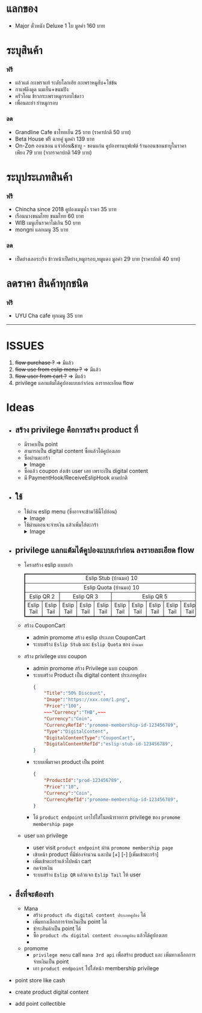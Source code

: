 # แลกของ
- Major  ตั๋วหนัง Deluxe 1 ใบ มูลค่า 160 บาท

# ระบุสินค้า
### ฟรี
- แล้วแต่ กะเพราแท้ ระดับโลกเฮ้ย  กะเพราหมูสับ+ไข่ข้น
- กาแฟดึงดูด  นมเย็น+ขนมปัง
- ครัวโอม  ข้าวกระเพราหมูกรอบไข่ดาว
- เพื่อนละยำ  ยำหมูกรอบ
### ลด
- Grandline Cafe      ชาไทยเย็น 25 บาท (ราคาปกติ 50 บาท) 
- Beta House  ฟรี ฉายคู่ มูลค่า 139 บาท
- On-Zon ออนซอน แจ่วฮ้อน&ชาบู - ขอนแก่น  คูปองทานบุฟเฟต์ ร้านออนซอนชาบูในราคาเพียง 79 บาท (จากราคาปกติ 149 บาท)

# ระบุประเภทสินค้า
### ฟรี
- Chincha since 2018    คูปองเมนูน้ำ ราคา 35 บาท
- เรือนนางขนมไทย  ขนมไทย 60 บาท
- WIB  เมนูเย็นราคาไม่เกิน 50 บาท
- mongni    แลกเมนู 35 บาท
### ลด
- เป็ดย่างเลอระเริง  ข้าวหน้าเป็ดย่าง,หมูกรอบ,หมูแดง มูลค่า 29 บาท (ราคาปกติ 40 บาท)

# ลดราคา สินค้าทุกชนิด
### ฟรี
- UYU Cha cafe    ทุกเมนู 35 บาท

***

# ISSUES
1. ~~flow purchase ?~~ => มีแล้ว
1. ~~flow use from eslip menu ?~~ => มีแล้ว
1. ~~flow user from cart ?~~ => มีแล้ว
1. privilege แลกแต้มได้คูปองแบบเก่าก่อน ลงรายละเอียด flow

# Ideas
- ## สร้าง privilege คือการสร้าง product ที่
    - มีราคาเป็น point
    - สามารถเป็น digital content ซื้อแล้วได้คูปองเลย
    - ซื้อผ่านตะกร้า 
        <details>
        <summary>Image</summary>
        <img src="Privilege-01.png" />
        </details>
    - ซื้อแล้ว coupon ส่งเข้า user เลย เพราะเป็น digital content
    - มี PaymentHook/ReceiveEslipHook ตามปกติ
- ## ใช้
    - ใช้ผ่าน eslip menu (ซึ่งอาจจะข้ามวิธีนี้ไปก่อน)
        <details>
        <summary>Image</summary>
        <img src="ใช้คูปองและคะแนนเป็นส่วนลด-01.png" />
        </details>
    - ใช้ผ่านตอนจะจ่ายเงิน แล้วเพิ่มใส่ตะกร้า
        <details>
        <summary>Image</summary>
        <img src="CartCoupon_Wireframe.png" />
        </details>

- ## privilege แลกแต้มได้คูปองแบบเก่าก่อน ลงรายละเอียด flow
    - โครงสร้าง eslip แบบเก่า
        <table style="border:solid 1px;text-align:center">
        <tr>
        <td colspan="11" style="border:solid 1px;text-align:center">Eslip Stub (บ้านมอ) 10</td>
        </tr>
        <tr>
        <td colspan="10" style="border:solid 1px;text-align:center">Eslip Quota (บ้านมอ) 10</td>
        </tr>
        <tr>
        <td colspan="2" style="border:solid 1px;text-align:center">Eslip QR 2</td>
        <td colspan="3" style="border:solid 1px;text-align:center">Eslip QR 3</td>
        <td colspan="5" style="border:solid 1px;text-align:center">Eslip QR 5</td>
        </tr>
        <tr>
        <td style="border:solid 1px;text-align:center">Eslip Tail</td>
        <td style="border:solid 1px;text-align:center">Eslip Tail</td>
        <td style="border:solid 1px;text-align:center">Eslip Tail</td>
        <td style="border:solid 1px;text-align:center">Eslip Tail</td>
        <td style="border:solid 1px;text-align:center">Eslip Tail</td>
        <td style="border:solid 1px;text-align:center">Eslip Tail</td>
        <td style="border:solid 1px;text-align:center">Eslip Tail</td>
        <td style="border:solid 1px;text-align:center">Eslip Tail</td>
        <td style="border:solid 1px;text-align:center">Eslip Tail</td>
        <td style="border:solid 1px;text-align:center">Eslip Tail</td>
        </tr>
        </table>

    - สร้าง CouponCart
        - admin promome สร้าง eslip ประเภท CouponCart
        - ระบบสร้าง ```Eslip Stub``` และ ```Eslip Quota``` ของ ```บ้านมอ```
    - สร้าง privilege แบบ coupon
        - admin promome สร้าง Privilege แบบ coupon
        - ระบบสร้าง Product เป็น digital content ประเภทคูปอง
            ```json
            {
                "Title":"50% Discount",
                "Image":"https://xxx.com/1.png",
                "Price":"100",
                ~~~"Currency":"THB",~~~
                "Currency":"Coin",
                "CurrencyRefId":"promome-membership-id-123456789",
                "Type":"DigitalContent",
                "DigitalContentType":"CouponCart",
                "DigitalContentRefId":"eslip-stub-id-123456789",
            }
            ```
        - ระบบเพิ่มราคา product เป็น point
            ```json
            {
                "ProductId":"prod-123456789",
                "Price":"10",
                "Currency":"Coin",
                "CurrencyRefId":"promome-membership-id-123456789",
            }
            ```
        - ได้ ```product endpoint``` เอาไปใส่ในหน้ารายการ privilege ของ ```promome membership page```
    - user แลก privilege
        - user visit ```product endpoint``` ผ่าน ```promome membership page```
        - เข้าหน้า product ที่มีช่องจำนวน และป่ม [+] [-] [เพิ่มเข้าตะกร้า]
        - เพิ่มเข้าตะกร้าแล้วไปหน้า cart
        - กดจ่ายเงิน
        - ระบบสร้าง ```Eslip QR``` แล้วแจก ```Eslip Tail``` ให้ user
- ## สิ่งที่จะต้องทำ
    - Mana
        - สร้าง ```product เป็น digital content ประเภทคูปอง``` ได้
        - เพิ่มทางเลือกการจ่ายเงินเป็น point ได้
        - ชำระสินค้าเป็น point ได้
        - ซื้อ ```product เป็น digital content ประเภทคูปอง``` แล้วได้คูปองเลย
        - 
    - promome
        - ```privilege menu``` call ```mana 3rd api``` เพื่อสร้าง product และ เพิ่มทางเลือกการจ่ายเงินเป็น point
        - เอา ```product endpoint``` ไปใส่หน้า membership privilege

- point store like cash
- create product digital content
- add point collectible
